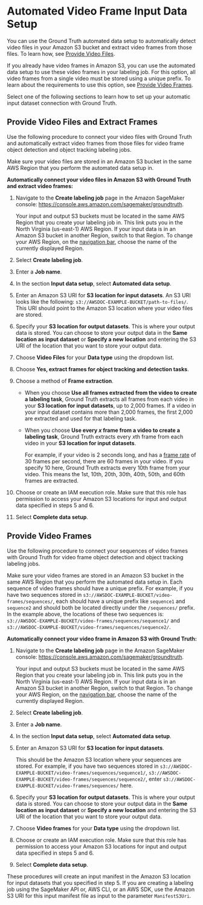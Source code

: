 # Automated Video Frame Input Data Setup<a name="sms-video-automated-data-setup"></a>

You can use the Ground Truth automated data setup to automatically detect video files in your Amazon S3 bucket and extract video frames from those files\. To learn how, see [Provide Video Files](sms-point-cloud-video-input-data.md#sms-point-cloud-video-frame-extraction)\.

If you already have video frames in Amazon S3, you can use the automated data setup to use these video frames in your labeling job\. For this option, all video frames from a single video must be stored using a unique prefix\. To learn about the requirements to use this option, see [Provide Video Frames](sms-point-cloud-video-input-data.md#sms-video-provide-frames)\.

Select one of the following sections to learn how to set up your automatic input dataset connection with Ground Truth\.

## Provide Video Files and Extract Frames<a name="sms-video-provide-files-auto-setup-console"></a>

Use the following procedure to connect your video files with Ground Truth and automatically extract video frames from those files for video frame object detection and object tracking labeling jobs\. 

Make sure your video files are stored in an Amazon S3 bucket in the same AWS Region that you perform the automated data setup in\. 

**Automatically connect your video files in Amazon S3 with Ground Truth and extract video frames:**

1. Navigate to the **Create labeling job** page in the Amazon SageMaker console: [https://console\.aws\.amazon\.com/sagemaker/groundtruth](https://console.aws.amazon.com/sagemaker/groundtruth)\. 

   Your input and output S3 buckets must be located in the same AWS Region that you create your labeling job in\. This link puts you in the North Virginia \(us\-east\-1\) AWS Region\. If your input data is in an Amazon S3 bucket in another Region, switch to that Region\. To change your AWS Region, on the [navigation bar](https://docs.aws.amazon.com/awsconsolehelpdocs/latest/gsg/getting-started.html#select-region), choose the name of the currently displayed Region\.

1. Select **Create labeling job**\.

1. Enter a **Job name**\. 

1. In the section **Input data setup**, select **Automated data setup**\.

1. Enter an Amazon S3 URI for **S3 location for input datasets**\. An S3 URI looks like the following: `s3://AWSDOC-EXAMPLE-BUCKET/path-to-files/`\. This URI should point to the Amazon S3 location where your video files are stored\.

1. Specify your **S3 location for output datasets**\. This is where your output data is stored\. You can choose to store your output data in the **Same location as input dataset** or **Specify a new location** and entering the S3 URI of the location that you want to store your output data\.

1. Choose **Video Files** for your **Data type** using the dropdown list\.

1. Choose **Yes, extract frames for object tracking and detection tasks**\. 

1. Choose a method of **Frame extraction**\.
   + When you choose **Use all frames extracted from the video to create a labeling task**, Ground Truth extracts all frames from each video in your **S3 location for input datasets**, up to 2,000 frames\. If a video in your input dataset contains more than 2,000 frames, the first 2,000 are extracted and used for that labeling task\. 
   + When you choose **Use every *x* frame from a video to create a labeling task**, Ground Truth extracts every *x*th frame from each video in your **S3 location for input datasets**\. 

     For example, if your video is 2 seconds long, and has a [frame rate](https://en.wikipedia.org/wiki/Frame_rate) of 30 frames per second, there are 60 frames in your video\. If you specify 10 here, Ground Truth extracts every 10th frame from your video\. This means the 1st, 10th, 20th, 30th, 40th, 50th, and 60th frames are extracted\. 

1. Choose or create an IAM execution role\. Make sure that this role has permission to access your Amazon S3 locations for input and output data specified in steps 5 and 6\. 

1. Select **Complete data setup**\.

## Provide Video Frames<a name="sms-video-provide-frames-auto-setup-console"></a>

Use the following procedure to connect your sequences of video frames with Ground Truth for video frame object detection and object tracking labeling jobs\. 

Make sure your video frames are stored in an Amazon S3 bucket in the same AWS Region that you perform the automated data setup in\. Each sequence of video frames should have a unique prefix\. For example, if you have two sequences stored in `s3://AWSDOC-EXAMPLE-BUCKET/video-frames/sequences/`, each should have a unique prefix like `sequence1` and `sequence2` and should both be located directly under the `/sequences/` prefix\. In the example above, the locations of these two sequences is: `s3://AWSDOC-EXAMPLE-BUCKET/video-frames/sequences/sequence1/` and `s3://AWSDOC-EXAMPLE-BUCKET/video-frames/sequences/sequence2/`\. 

**Automatically connect your video frame in Amazon S3 with Ground Truth:**

1. Navigate to the **Create labeling job** page in the Amazon SageMaker console: [https://console\.aws\.amazon\.com/sagemaker/groundtruth](https://console.aws.amazon.com/sagemaker/groundtruth)\. 

   Your input and output S3 buckets must be located in the same AWS Region that you create your labeling job in\. This link puts you in the North Virginia \(us\-east\-1\) AWS Region\. If your input data is in an Amazon S3 bucket in another Region, switch to that Region\. To change your AWS Region, on the [navigation bar](https://docs.aws.amazon.com/awsconsolehelpdocs/latest/gsg/getting-started.html#select-region), choose the name of the currently displayed Region\.

1. Select **Create labeling job**\.

1. Enter a **Job name**\. 

1. In the section **Input data setup**, select **Automated data setup**\.

1. Enter an Amazon S3 URI for **S3 location for input datasets**\. 

   This should be the Amazon S3 location where your sequences are stored\. For example, if you have two sequences stored in `s3://AWSDOC-EXAMPLE-BUCKET/video-frames/sequences/sequence1/`, `s3://AWSDOC-EXAMPLE-BUCKET/video-frames/sequences/sequence2/`, enter `s3://AWSDOC-EXAMPLE-BUCKET/video-frames/sequences/` here\.

1. Specify your **S3 location for output datasets**\. This is where your output data is stored\. You can choose to store your output data in the **Same location as input dataset** or **Specify a new location** and entering the S3 URI of the location that you want to store your output data\.

1. Choose **Video frames** for your **Data type** using the dropdown list\. 

1. Choose or create an IAM execution role\. Make sure that this role has permission to access your Amazon S3 locations for input and output data specified in steps 5 and 6\. 

1. Select **Complete data setup**\.

These procedures will create an input manifest in the Amazon S3 location for input datasets that you specified in step 5\. If you are creating a labeling job using the SageMaker API or, AWS CLI, or an AWS SDK, use the Amazon S3 URI for this input manifest file as input to the parameter `ManifestS3Uri`\.